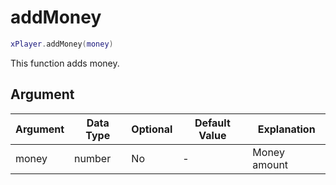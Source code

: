 # addMoney

```lua
xPlayer.addMoney(money)
```

This function adds money.

## Argument

| Argument | Data Type | Optional | Default Value | Explanation  |
|----------|-----------|----------|---------------|--------------|
| money    | number    | No       | -             | Money amount |
